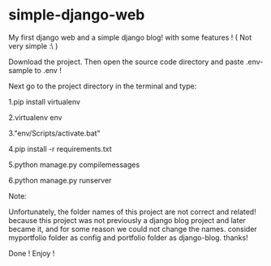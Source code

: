 # simple-django-web
My first django web and a simple django blog! with some features ! ( Not very simple :\ )

Download the project. Then open the source code directory and paste .env-sample to .env !

Next go to the project directory in the terminal and type:

1.pip install virtualenv

2.virtualenv env

3."env/Scripts/activate.bat"

4.pip install -r requirements.txt

5.python manage.py compilemessages

6.python manage.py runserver


Note:

Unfortunately, the folder names of this project are not correct and related!
because this project was not previously a django blog project and later became it, and for some reason we could not change the names.
consider myportfolio folder as config and portfolio folder as django-blog. thanks!


Done ! Enjoy ! 
